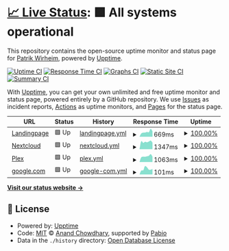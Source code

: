 # [📈 Live Status](https://qupen.github.io/wirmag-uptime): <!--live status--> **🟩 All systems operational**

This repository contains the open-source uptime monitor and status page for [Patrik Wirheim](https://qupen.github.io/wirmag-uptime), powered by [Upptime](https://github.com/upptime/upptime).

[![Uptime CI](https://github.com/qupen/wirmag-uptime/workflows/Uptime%20CI/badge.svg)](https://github.com/qupen/wirmag-uptime/actions?query=workflow%3A%22Uptime+CI%22)
[![Response Time CI](https://github.com/qupen/wirmag-uptime/workflows/Response%20Time%20CI/badge.svg)](https://github.com/qupen/wirmag-uptime/actions?query=workflow%3A%22Response+Time+CI%22)
[![Graphs CI](https://github.com/qupen/wirmag-uptime/workflows/Graphs%20CI/badge.svg)](https://github.com/qupen/wirmag-uptime/actions?query=workflow%3A%22Graphs+CI%22)
[![Static Site CI](https://github.com/qupen/wirmag-uptime/workflows/Static%20Site%20CI/badge.svg)](https://github.com/qupen/wirmag-uptime/actions?query=workflow%3A%22Static+Site+CI%22)
[![Summary CI](https://github.com/qupen/wirmag-uptime/workflows/Summary%20CI/badge.svg)](https://github.com/qupen/wirmag-uptime/actions?query=workflow%3A%22Summary+CI%22)

With [Upptime](https://upptime.js.org), you can get your own unlimited and free uptime monitor and status page, powered entirely by a GitHub repository. We use [Issues](https://github.com/qupen/wirmag-uptime/issues) as incident reports, [Actions](https://github.com/qupen/wirmag-uptime/actions) as uptime monitors, and [Pages](https://qupen.github.io/wirmag-uptime) for the status page.

<!--start: status pages-->
<!-- This summary is generated by Upptime (https://github.com/upptime/upptime) -->
<!-- Do not edit this manually, your changes will be overwritten -->
<!-- prettier-ignore -->
| URL | Status | History | Response Time | Uptime |
| --- | ------ | ------- | ------------- | ------ |
| <img alt="" src="https://icons.duckduckgo.com/ip3/wirmag.se.ico" height="13"> [Landingpage](https://wirmag.se) | 🟩 Up | [landingpage.yml](https://github.com/qupen/wirmag-uptime/commits/HEAD/history/landingpage.yml) | <details><summary><img alt="Response time graph" src="./graphs/landingpage/response-time-week.png" height="20"> 669ms</summary><br><a href="https://qupen.github.io/wirmag-uptime/history/landingpage"><img alt="Response time 688" src="https://img.shields.io/endpoint?url=https%3A%2F%2Fraw.githubusercontent.com%2Fqupen%2Fwirmag-uptime%2FHEAD%2Fapi%2Flandingpage%2Fresponse-time.json"></a><br><a href="https://qupen.github.io/wirmag-uptime/history/landingpage"><img alt="24-hour response time 746" src="https://img.shields.io/endpoint?url=https%3A%2F%2Fraw.githubusercontent.com%2Fqupen%2Fwirmag-uptime%2FHEAD%2Fapi%2Flandingpage%2Fresponse-time-day.json"></a><br><a href="https://qupen.github.io/wirmag-uptime/history/landingpage"><img alt="7-day response time 669" src="https://img.shields.io/endpoint?url=https%3A%2F%2Fraw.githubusercontent.com%2Fqupen%2Fwirmag-uptime%2FHEAD%2Fapi%2Flandingpage%2Fresponse-time-week.json"></a><br><a href="https://qupen.github.io/wirmag-uptime/history/landingpage"><img alt="30-day response time 654" src="https://img.shields.io/endpoint?url=https%3A%2F%2Fraw.githubusercontent.com%2Fqupen%2Fwirmag-uptime%2FHEAD%2Fapi%2Flandingpage%2Fresponse-time-month.json"></a><br><a href="https://qupen.github.io/wirmag-uptime/history/landingpage"><img alt="1-year response time 688" src="https://img.shields.io/endpoint?url=https%3A%2F%2Fraw.githubusercontent.com%2Fqupen%2Fwirmag-uptime%2FHEAD%2Fapi%2Flandingpage%2Fresponse-time-year.json"></a></details> | <details><summary><a href="https://qupen.github.io/wirmag-uptime/history/landingpage">100.00%</a></summary><a href="https://qupen.github.io/wirmag-uptime/history/landingpage"><img alt="All-time uptime 99.16%" src="https://img.shields.io/endpoint?url=https%3A%2F%2Fraw.githubusercontent.com%2Fqupen%2Fwirmag-uptime%2FHEAD%2Fapi%2Flandingpage%2Fuptime.json"></a><br><a href="https://qupen.github.io/wirmag-uptime/history/landingpage"><img alt="24-hour uptime 100.00%" src="https://img.shields.io/endpoint?url=https%3A%2F%2Fraw.githubusercontent.com%2Fqupen%2Fwirmag-uptime%2FHEAD%2Fapi%2Flandingpage%2Fuptime-day.json"></a><br><a href="https://qupen.github.io/wirmag-uptime/history/landingpage"><img alt="7-day uptime 100.00%" src="https://img.shields.io/endpoint?url=https%3A%2F%2Fraw.githubusercontent.com%2Fqupen%2Fwirmag-uptime%2FHEAD%2Fapi%2Flandingpage%2Fuptime-week.json"></a><br><a href="https://qupen.github.io/wirmag-uptime/history/landingpage"><img alt="30-day uptime 98.64%" src="https://img.shields.io/endpoint?url=https%3A%2F%2Fraw.githubusercontent.com%2Fqupen%2Fwirmag-uptime%2FHEAD%2Fapi%2Flandingpage%2Fuptime-month.json"></a><br><a href="https://qupen.github.io/wirmag-uptime/history/landingpage"><img alt="1-year uptime 99.16%" src="https://img.shields.io/endpoint?url=https%3A%2F%2Fraw.githubusercontent.com%2Fqupen%2Fwirmag-uptime%2FHEAD%2Fapi%2Flandingpage%2Fuptime-year.json"></a></details>
| <img alt="" src="https://icons.duckduckgo.com/ip3/cloud.wirmag.se.ico" height="13"> [Nextcloud](https://cloud.wirmag.se) | 🟩 Up | [nextcloud.yml](https://github.com/qupen/wirmag-uptime/commits/HEAD/history/nextcloud.yml) | <details><summary><img alt="Response time graph" src="./graphs/nextcloud/response-time-week.png" height="20"> 1347ms</summary><br><a href="https://qupen.github.io/wirmag-uptime/history/nextcloud"><img alt="Response time 1266" src="https://img.shields.io/endpoint?url=https%3A%2F%2Fraw.githubusercontent.com%2Fqupen%2Fwirmag-uptime%2FHEAD%2Fapi%2Fnextcloud%2Fresponse-time.json"></a><br><a href="https://qupen.github.io/wirmag-uptime/history/nextcloud"><img alt="24-hour response time 1189" src="https://img.shields.io/endpoint?url=https%3A%2F%2Fraw.githubusercontent.com%2Fqupen%2Fwirmag-uptime%2FHEAD%2Fapi%2Fnextcloud%2Fresponse-time-day.json"></a><br><a href="https://qupen.github.io/wirmag-uptime/history/nextcloud"><img alt="7-day response time 1347" src="https://img.shields.io/endpoint?url=https%3A%2F%2Fraw.githubusercontent.com%2Fqupen%2Fwirmag-uptime%2FHEAD%2Fapi%2Fnextcloud%2Fresponse-time-week.json"></a><br><a href="https://qupen.github.io/wirmag-uptime/history/nextcloud"><img alt="30-day response time 1223" src="https://img.shields.io/endpoint?url=https%3A%2F%2Fraw.githubusercontent.com%2Fqupen%2Fwirmag-uptime%2FHEAD%2Fapi%2Fnextcloud%2Fresponse-time-month.json"></a><br><a href="https://qupen.github.io/wirmag-uptime/history/nextcloud"><img alt="1-year response time 1266" src="https://img.shields.io/endpoint?url=https%3A%2F%2Fraw.githubusercontent.com%2Fqupen%2Fwirmag-uptime%2FHEAD%2Fapi%2Fnextcloud%2Fresponse-time-year.json"></a></details> | <details><summary><a href="https://qupen.github.io/wirmag-uptime/history/nextcloud">100.00%</a></summary><a href="https://qupen.github.io/wirmag-uptime/history/nextcloud"><img alt="All-time uptime 99.16%" src="https://img.shields.io/endpoint?url=https%3A%2F%2Fraw.githubusercontent.com%2Fqupen%2Fwirmag-uptime%2FHEAD%2Fapi%2Fnextcloud%2Fuptime.json"></a><br><a href="https://qupen.github.io/wirmag-uptime/history/nextcloud"><img alt="24-hour uptime 100.00%" src="https://img.shields.io/endpoint?url=https%3A%2F%2Fraw.githubusercontent.com%2Fqupen%2Fwirmag-uptime%2FHEAD%2Fapi%2Fnextcloud%2Fuptime-day.json"></a><br><a href="https://qupen.github.io/wirmag-uptime/history/nextcloud"><img alt="7-day uptime 100.00%" src="https://img.shields.io/endpoint?url=https%3A%2F%2Fraw.githubusercontent.com%2Fqupen%2Fwirmag-uptime%2FHEAD%2Fapi%2Fnextcloud%2Fuptime-week.json"></a><br><a href="https://qupen.github.io/wirmag-uptime/history/nextcloud"><img alt="30-day uptime 98.64%" src="https://img.shields.io/endpoint?url=https%3A%2F%2Fraw.githubusercontent.com%2Fqupen%2Fwirmag-uptime%2FHEAD%2Fapi%2Fnextcloud%2Fuptime-month.json"></a><br><a href="https://qupen.github.io/wirmag-uptime/history/nextcloud"><img alt="1-year uptime 99.16%" src="https://img.shields.io/endpoint?url=https%3A%2F%2Fraw.githubusercontent.com%2Fqupen%2Fwirmag-uptime%2FHEAD%2Fapi%2Fnextcloud%2Fuptime-year.json"></a></details>
| <img alt="" src="https://icons.duckduckgo.com/ip3/lel.wirmag.se.ico" height="13"> [Plex](https://lel.wirmag.se/web/index.html) | 🟩 Up | [plex.yml](https://github.com/qupen/wirmag-uptime/commits/HEAD/history/plex.yml) | <details><summary><img alt="Response time graph" src="./graphs/plex/response-time-week.png" height="20"> 1063ms</summary><br><a href="https://qupen.github.io/wirmag-uptime/history/plex"><img alt="Response time 987" src="https://img.shields.io/endpoint?url=https%3A%2F%2Fraw.githubusercontent.com%2Fqupen%2Fwirmag-uptime%2FHEAD%2Fapi%2Fplex%2Fresponse-time.json"></a><br><a href="https://qupen.github.io/wirmag-uptime/history/plex"><img alt="24-hour response time 980" src="https://img.shields.io/endpoint?url=https%3A%2F%2Fraw.githubusercontent.com%2Fqupen%2Fwirmag-uptime%2FHEAD%2Fapi%2Fplex%2Fresponse-time-day.json"></a><br><a href="https://qupen.github.io/wirmag-uptime/history/plex"><img alt="7-day response time 1063" src="https://img.shields.io/endpoint?url=https%3A%2F%2Fraw.githubusercontent.com%2Fqupen%2Fwirmag-uptime%2FHEAD%2Fapi%2Fplex%2Fresponse-time-week.json"></a><br><a href="https://qupen.github.io/wirmag-uptime/history/plex"><img alt="30-day response time 984" src="https://img.shields.io/endpoint?url=https%3A%2F%2Fraw.githubusercontent.com%2Fqupen%2Fwirmag-uptime%2FHEAD%2Fapi%2Fplex%2Fresponse-time-month.json"></a><br><a href="https://qupen.github.io/wirmag-uptime/history/plex"><img alt="1-year response time 987" src="https://img.shields.io/endpoint?url=https%3A%2F%2Fraw.githubusercontent.com%2Fqupen%2Fwirmag-uptime%2FHEAD%2Fapi%2Fplex%2Fresponse-time-year.json"></a></details> | <details><summary><a href="https://qupen.github.io/wirmag-uptime/history/plex">100.00%</a></summary><a href="https://qupen.github.io/wirmag-uptime/history/plex"><img alt="All-time uptime 99.08%" src="https://img.shields.io/endpoint?url=https%3A%2F%2Fraw.githubusercontent.com%2Fqupen%2Fwirmag-uptime%2FHEAD%2Fapi%2Fplex%2Fuptime.json"></a><br><a href="https://qupen.github.io/wirmag-uptime/history/plex"><img alt="24-hour uptime 100.00%" src="https://img.shields.io/endpoint?url=https%3A%2F%2Fraw.githubusercontent.com%2Fqupen%2Fwirmag-uptime%2FHEAD%2Fapi%2Fplex%2Fuptime-day.json"></a><br><a href="https://qupen.github.io/wirmag-uptime/history/plex"><img alt="7-day uptime 100.00%" src="https://img.shields.io/endpoint?url=https%3A%2F%2Fraw.githubusercontent.com%2Fqupen%2Fwirmag-uptime%2FHEAD%2Fapi%2Fplex%2Fuptime-week.json"></a><br><a href="https://qupen.github.io/wirmag-uptime/history/plex"><img alt="30-day uptime 98.64%" src="https://img.shields.io/endpoint?url=https%3A%2F%2Fraw.githubusercontent.com%2Fqupen%2Fwirmag-uptime%2FHEAD%2Fapi%2Fplex%2Fuptime-month.json"></a><br><a href="https://qupen.github.io/wirmag-uptime/history/plex"><img alt="1-year uptime 99.08%" src="https://img.shields.io/endpoint?url=https%3A%2F%2Fraw.githubusercontent.com%2Fqupen%2Fwirmag-uptime%2FHEAD%2Fapi%2Fplex%2Fuptime-year.json"></a></details>
| <img alt="" src="https://icons.duckduckgo.com/ip3/www.google.com.ico" height="13"> [google.com](https://www.google.com/) | 🟩 Up | [google-com.yml](https://github.com/qupen/wirmag-uptime/commits/HEAD/history/google-com.yml) | <details><summary><img alt="Response time graph" src="./graphs/google-com/response-time-week.png" height="20"> 101ms</summary><br><a href="https://qupen.github.io/wirmag-uptime/history/google-com"><img alt="Response time 100" src="https://img.shields.io/endpoint?url=https%3A%2F%2Fraw.githubusercontent.com%2Fqupen%2Fwirmag-uptime%2FHEAD%2Fapi%2Fgoogle-com%2Fresponse-time.json"></a><br><a href="https://qupen.github.io/wirmag-uptime/history/google-com"><img alt="24-hour response time 100" src="https://img.shields.io/endpoint?url=https%3A%2F%2Fraw.githubusercontent.com%2Fqupen%2Fwirmag-uptime%2FHEAD%2Fapi%2Fgoogle-com%2Fresponse-time-day.json"></a><br><a href="https://qupen.github.io/wirmag-uptime/history/google-com"><img alt="7-day response time 101" src="https://img.shields.io/endpoint?url=https%3A%2F%2Fraw.githubusercontent.com%2Fqupen%2Fwirmag-uptime%2FHEAD%2Fapi%2Fgoogle-com%2Fresponse-time-week.json"></a><br><a href="https://qupen.github.io/wirmag-uptime/history/google-com"><img alt="30-day response time 98" src="https://img.shields.io/endpoint?url=https%3A%2F%2Fraw.githubusercontent.com%2Fqupen%2Fwirmag-uptime%2FHEAD%2Fapi%2Fgoogle-com%2Fresponse-time-month.json"></a><br><a href="https://qupen.github.io/wirmag-uptime/history/google-com"><img alt="1-year response time 100" src="https://img.shields.io/endpoint?url=https%3A%2F%2Fraw.githubusercontent.com%2Fqupen%2Fwirmag-uptime%2FHEAD%2Fapi%2Fgoogle-com%2Fresponse-time-year.json"></a></details> | <details><summary><a href="https://qupen.github.io/wirmag-uptime/history/google-com">100.00%</a></summary><a href="https://qupen.github.io/wirmag-uptime/history/google-com"><img alt="All-time uptime 100.00%" src="https://img.shields.io/endpoint?url=https%3A%2F%2Fraw.githubusercontent.com%2Fqupen%2Fwirmag-uptime%2FHEAD%2Fapi%2Fgoogle-com%2Fuptime.json"></a><br><a href="https://qupen.github.io/wirmag-uptime/history/google-com"><img alt="24-hour uptime 100.00%" src="https://img.shields.io/endpoint?url=https%3A%2F%2Fraw.githubusercontent.com%2Fqupen%2Fwirmag-uptime%2FHEAD%2Fapi%2Fgoogle-com%2Fuptime-day.json"></a><br><a href="https://qupen.github.io/wirmag-uptime/history/google-com"><img alt="7-day uptime 100.00%" src="https://img.shields.io/endpoint?url=https%3A%2F%2Fraw.githubusercontent.com%2Fqupen%2Fwirmag-uptime%2FHEAD%2Fapi%2Fgoogle-com%2Fuptime-week.json"></a><br><a href="https://qupen.github.io/wirmag-uptime/history/google-com"><img alt="30-day uptime 100.00%" src="https://img.shields.io/endpoint?url=https%3A%2F%2Fraw.githubusercontent.com%2Fqupen%2Fwirmag-uptime%2FHEAD%2Fapi%2Fgoogle-com%2Fuptime-month.json"></a><br><a href="https://qupen.github.io/wirmag-uptime/history/google-com"><img alt="1-year uptime 100.00%" src="https://img.shields.io/endpoint?url=https%3A%2F%2Fraw.githubusercontent.com%2Fqupen%2Fwirmag-uptime%2FHEAD%2Fapi%2Fgoogle-com%2Fuptime-year.json"></a></details>

<!--end: status pages-->

[**Visit our status website →**](https://qupen.github.io/wirmag-uptime)

## 📄 License

- Powered by: [Upptime](https://github.com/upptime/upptime)
- Code: [MIT](./LICENSE) © [Anand Chowdhary](https://anandchowdhary.com), supported by [Pabio](https://pabio.com)
- Data in the `./history` directory: [Open Database License](https://opendatacommons.org/licenses/odbl/1-0/)
